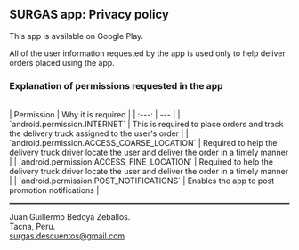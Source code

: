 ## SURGAS app: Privacy policy

This app is available on Google Play.

All of the user information requested by the app is used only to help deliver orders placed using the app.

### Explanation of permissions requested in the app

<br/>
| Permission | Why it is required |
| :---: | --- |
| `android.permission.INTERNET` | This is required to place orders and track the delivery truck assigned to the user's order |
| `android.permission.ACCESS_COARSE_LOCATION` | Required to help the delivery truck driver locate the user and deliver the order in a timely manner |
| `android.permission.ACCESS_FINE_LOCATION`   | Required to help the delivery truck driver locate the user and deliver the order in a timely manner |
| `android.permission.POST_NOTIFICATIONS` | Enables the app to post promotion notifications |

 <hr style="border:1px solid gray">

Juan Guillermo Bedoya Zeballos.  
Tacna, Peru.  
surgas.descuentos@gmail.com
